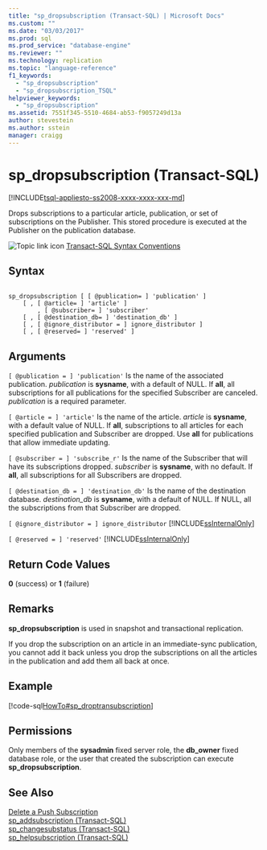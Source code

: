 ```yaml
---
title: "sp_dropsubscription (Transact-SQL) | Microsoft Docs"
ms.custom: ""
ms.date: "03/03/2017"
ms.prod: sql
ms.prod_service: "database-engine"
ms.reviewer: ""
ms.technology: replication
ms.topic: "language-reference"
f1_keywords: 
  - "sp_dropsubscription"
  - "sp_dropsubscription_TSQL"
helpviewer_keywords: 
  - "sp_dropsubscription"
ms.assetid: 7551f345-5510-4684-ab53-f9057249d13a
author: stevestein
ms.author: sstein
manager: craigg
---
```

# sp_dropsubscription (Transact-SQL)
[!INCLUDE[tsql-appliesto-ss2008-xxxx-xxxx-xxx-md](../../includes/tsql-appliesto-ss2008-xxxx-xxxx-xxx-md.md)]

  Drops subscriptions to a particular article, publication, or set of subscriptions on the Publisher. This stored procedure is executed at the Publisher on the publication database.  
  
 ![Topic link icon](../../database-engine/configure-windows/media/topic-link.gif "Topic link icon") [Transact-SQL Syntax Conventions](../../t-sql/language-elements/transact-sql-syntax-conventions-transact-sql.md)  
  
## Syntax  
  
```  
  
sp_dropsubscription [ [ @publication= ] 'publication' ]  
    [ , [ @article= ] 'article' ]  
        , [ @subscriber= ] 'subscriber'  
    [ , [ @destination_db= ] 'destination_db' ]  
    [ , [ @ignore_distributor = ] ignore_distributor ]  
    [ , [ @reserved= ] 'reserved' ]  
```  
  
## Arguments  
`[ @publication = ] 'publication'`
 Is the name of the associated publication. *publication* is **sysname**, with a default of NULL. If **all**, all subscriptions for all publications for the specified Subscriber are canceled. *publication* is a required parameter.  
  
`[ @article = ] 'article'`
 Is the name of the article. *article* is **sysname**, with a default value of NULL. If **all**, subscriptions to all articles for each specified publication and Subscriber are dropped. Use **all** for publications that allow immediate updating.  
  
`[ @subscriber = ] 'subscribe_r'`
 Is the name of the Subscriber that will have its subscriptions dropped. *subscriber* is **sysname**, with no default. If **all**, all subscriptions for all Subscribers are dropped.  
  
`[ @destination_db = ] 'destination_db'`
 Is the name of the destination database. *destination_db* is **sysname**, with a default of NULL. If NULL, all the subscriptions from that Subscriber are dropped.  
  
`[ @ignore_distributor = ] ignore_distributor`
 [!INCLUDE[ssInternalOnly](../../includes/ssinternalonly-md.md)]  
  
`[ @reserved = ] 'reserved'`
 [!INCLUDE[ssInternalOnly](../../includes/ssinternalonly-md.md)]  
  
## Return Code Values  
 **0** (success) or **1** (failure)  
  
## Remarks  
 **sp_dropsubscription** is used in snapshot and transactional replication.  
  
 If you drop the subscription on an article in an immediate-sync publication, you cannot add it back unless you drop the subscriptions on all the articles in the publication and add them all back at once.  
  
## Example  
 [!code-sql[HowTo#sp_droptransubscription](../../relational-databases/replication/codesnippet/tsql/sp-dropsubscription-tran_1.sql)]  
  
## Permissions  
 Only members of the **sysadmin** fixed server role, the **db_owner** fixed database role, or the user that created the subscription can execute **sp_dropsubscription**.  
  
## See Also  
 [Delete a Push Subscription](../../relational-databases/replication/delete-a-push-subscription.md)   
 [sp_addsubscription &#40;Transact-SQL&#41;](../../relational-databases/system-stored-procedures/sp-addsubscription-transact-sql.md)   
 [sp_changesubstatus &#40;Transact-SQL&#41;](../../relational-databases/system-stored-procedures/sp-changesubstatus-transact-sql.md)   
 [sp_helpsubscription &#40;Transact-SQL&#41;](../../relational-databases/system-stored-procedures/sp-helpsubscription-transact-sql.md)  
  
  

